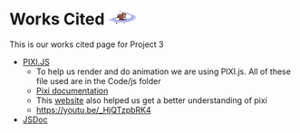 # Works Cited ![Adventurer6](images/adventurer6.png)
This is our works cited page for Project 3

* [PIXI.JS](https://www.pixijs.com/)
    * To help us render and do animation we are using PIXI.js. All of these file used are in the Code/js folder 
    * [Pixi documentation](https://pixijs.download/dev/docs/index.html)
    * This [website](https://medium.com/javascript-in-plain-english/platform-game-with-pixijs-part-1-ca2ed93c0808) also helped us get a better understanding of pixi
    * https://youtu.be/_HjQTzpbRK4
* [JSDoc](https://jsdoc.app/)
